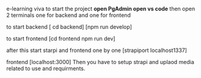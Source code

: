 e-learning viva to start the project
**open PgAdmin 
open vs code**
then open 2 terminals one for backend and one for frontend

to start backend
[ cd backend]
[npm run develop]

to start frontend
[cd frontend
npm run dev]

after this start starpi and frontend one by one 
[strapiport
localhost1337]

frontend 
[localhost:3000]
Then you have to setup strapi and uplaod media related to use and requirments.
